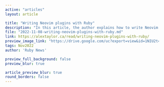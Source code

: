 ```yaml
---
active: "articles"
layout: article

title: "Writing Neovim plugins with Ruby"
description: "In this article, the author explains how to write Neovim plugins with Ruby."
file: "2022-11-08-writing-neovim-plugins-with-ruby.md"
link: https://alextaylor.ca/read/writing-neovim-plugins-with-ruby/  
preview_image_link: "https://drive.google.com/uc?export=view&id=1NIU2t4EkzEg-uKuDBPyy3kRWe14rcytT"
tags: Nov2022
author: 'Ruby News'

preview_full_background: false
preview_blur: true

article_preview_blur: true
round_borders: false
---
```


